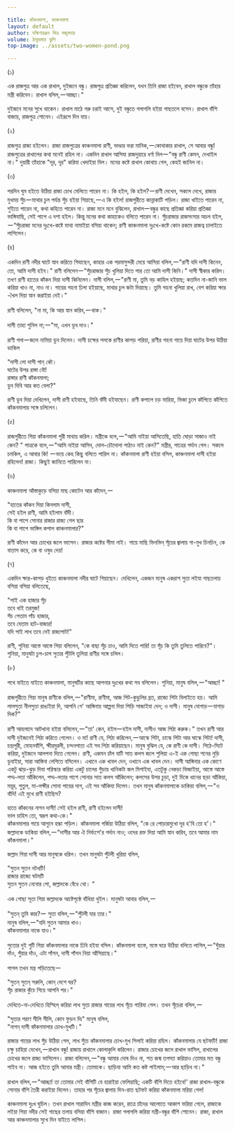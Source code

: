 ```yaml
---

title: কাঁকনমালা, কাঞ্চনমালা
layout: default
author: দক্ষিণারঞ্জন মিত্র মজুমদার
volume: ঠাকুরমার ঝুলি 
top-image: ../assets/two-women-pond.png

---
```


(১)

এক রাজপুত্র আর এক রাখাল, দুইজনে বন্ধু। রাজপুত্র প্রতিজ্ঞা করিলেন, যখন তিনি রাজা হইবেন, রাখাল বন্ধুকে তাঁহার মন্ত্রী করিবেন। রাখাল বলিল,ーআচ্ছা।" 

দুইজনে মনের সুখে থাকেন। রাখাল মাঠে গরু চরাই আসে, দুই বন্ধুতে গলাগলি হইয়া গাছতলে বসেন। রাখাল বাঁশি বাজায়, রাজপুত্র শােনেন। এইরূপে দিন যায়। 

(২)

রাজপুত্র রাজা হইলেন। রাজা রাজপুত্রের কাঞ্চনমালা রাণী, ভাণ্ডার ভরা মানিক,ーকোথাকার রাখাল, সে আবার বন্ধু! রাজপুত্রের রাখালের কথা মনেই রহিল না। একদিন রাখাল আসিযা রাজদুয়ারে ধর্ণা দিলー"বন্ধু রাণী কেমন, দেখাইল না।" দুয়ারী তাঁহাকে "দূর, দূর" করিযা খেদাইয়া দিল। মনের কষ্টে রাখাল কোথায় গেল, কেহই জানিল না।

(৩)

পরদিন ঘুম হইতে উঠিয়া রাজা চোখ মেলিতে পারেন না। কি হইল, কি হইল?ーরাণী দেখেন, সকলে দেখে, রাজার মুখময় সুঁচーমাথার চুল পর্যন্ত সুঁচ হইয়া গিয়াছে,ーএ কি হইল! রাজপুরীতে কান্নাকাটি পড়িল। রাজা খাইতে পারেন না, শুইতে পারেন না, কথা কহিতে পারেন না। রাজা মনে মনে বুঝিলেন, রাখালーবন্ধুর কাছে প্রতিজ্ঞা করিয়া প্রতিজ্ঞা ভাঙ্গিযাছি, সেই পাপে এ দশা হইল। কিন্তু মনের কথা কাহাকেও বলিতে পারেন না। সুঁচরাজার রাজসংসার অচল হইল,ー“সুঁচরাজা মনের  দুঃখে-কষ্টে মাথা নামাইয়া বসিয়া থাকেন; রাণী কাঞ্চনমালা দুঃখে-কষ্টে কোন রকমে রাজত্ব চালাইতে লাগিলেন। 

(৪)

একদিন রাণী নদীর ঘাটে স্নান করিতে গিযাছেন, কাহার এক পরমাসুন্দরী মেয়ে আসিয়া বলিল,ー"রাণী যদি দাসী কিনেন, তাে, আমি দাসী হইব।" রাণী বলিলেনー"সুঁচরাজার সুঁচ খুলিয়া দিতে পার তাে আমি দাসী কিনি।" দাসী স্বীকার করিল। তখণ রাণী হাতের কাঁকন দিয়া দাসী কিনিলেন। দাসী বলিল,ー"রাণী মা, তুমি বড় কাহিল হইয়াছ; কতদিন না-জানি ভাল করিয়া খাও না, নাও না। গায়ের গহনা ঢিলা হইয়াছে, মাথার চুল জটা দিয়াছে। তুমি গহনা খুলিয়া রাখ, বেশ করিয়া ক্ষার -খৈল দিয়া স্নান করাইয়া দেই।" 

রাণী বলিলেন, "না মা, কি আর স্নান করিব,ーথাক।" 

দাসী তাহা শুনিল না;ー"মা, এখন ডুব দাও।" 

রাণী গলাーজলে নামিয়া ডুব দিলেন। দাসী চক্ষের পলকে রাণীর কাপড় পরিয়া, রাণীর গহনা গায়ে দিয়া ঘাটের উপর উঠিয়া ডাকিল 

"দাসী লাে দাসী পান্ কৌ।     
ঘাটের উপর রাঙ্গা বৌ!   
রাঙ্গার রাণী কাঁকনমালা;   
ডুব দিবি আর কত বেলা?"
 
রাণী ডুব দিয়া দেখিলেন, দাসী রাণী হইযাছে, তিনি বাঁদী হইযাছেন। রাণী কপালে চড় মারিয়া, ভিজা চুলে কাঁপিতে কাঁপিতে কাঁকনমালার সঙ্গে চলিলেন। 

(৫)

রাজপুরীতে গিয়া কাঁকনমালা পুরী মাথায় করিল। মন্ত্রীকে বলে,ー"আমি নাইয়া আসিতেছি, হাতি ঘােড়া সাজাও নাই কেন? " পাত্রকে বলে,ー"আমি নাইয়া আসিব, দোল-চৌদোলা পাঠাও নাই কেন?" মন্ত্রীর, পাত্রের গর্দান গেল। সকলে চমকিল, এ আবার কি! ーভয়ে কেহ কিছু বলিতে পারিল না। কাঁকনমালা রাণী হইয়া বসিল, কাঞ্চনমালা দাসী হইয়া রহিলেন! রাজা। কিছুই জানিতে পারিলেন না। 

(৬)

কাঞ্চনমালা আঁস্তাকুড়ে বসিয়া মাছ কোটেন আর কাঁদেন,ー 

"হাতের কাঁকন দিয়া কিনলাম দাসী,    
সেই হইল রাণী, আমি হইলাম বাঁদী।   
কি বা পাপে সােনার রাজার রাজ্য গেল ছার   
কি বা পাপে ভাঙ্গিল কপাল কাঞ্চনমালার?"  
 
রাণী কাঁদেন আর চোখের জলে ভাসেন। রাজার কষ্টের সীমা নাই। গায়ে মাছি ভিনভিন্ সূঁচের জ্বালায় গা-মুখ চিনচিন, কে বাতাস করে, কে বা ওষুধ দেয়! 

(৭)

একদিন ক্ষার-কাপড় ধুইতে কাঞ্চনমালা নদীর ঘাটে গিয়াছেন। দেখিলেন, একজন মানুষ একরাশ সুতা লইযা গাছতলায় বসিয়া বসিয়া বলিতেছে, 

"পাই এক হাজার সূঁচ  
তবে খাই তরমুজ!   
সঁচ পেতাম পাঁচ হাজার,   
তবে যেতাম হাট-বাজার!   
যদি পাই লাখ তবে দেই রাজ্যপাট!"  

রাণী, শুনিয়া আস্তে আস্তে গিয়া বলিলেন, "কে বাছা সূঁচ চাও, আমি দিতে পারি! তা সূঁচ কি তুমি তুলিতে পারিবে?"। শুনিয়া, মানুষটা চুপ-চাপ সুতার পুঁটলি তুলিয়া রাণীর সঙ্গে চলিল। 

(৮)

পথে যাইতে যাইতে কাঞ্চনমালা, মানুষটির কাছে আপনার দুঃখের কথা সব বলিলেন। শুনিয়া, মানুষ বলিল,ー"আচ্ছা! " 

রাজপুরীতে গিয়া মানুষ রাণীকে বলিল,ー"রাণীমা, রাণীমা, আজ পিট-কুডুলির ব্রত, রাজ্যে পিটা বিলাইতে হয়। আমি লালসুতা নীলসুতা রাঙাইয়া দি, আপনি গে' আঙ্গিনায় আল্পনা দিয়া পিড়ি সাজাইযা দেন; ও দাসী। মানুষ যােগাড়ーযাগাড় দিক?" 

রাণী আহলাদে আটখানা হইয়া বলিলেন,ー"তা' কেন, হইলーহইল দাসী, দাসীও আজ পিঠা করুক।" তখন রাণী আর দাসী দুইজনেই পিঠা করিতে গেলেন। ও মা! রাণী যে, পিঠা করিলেন,ーআস্কে পিটা, চাস্কে পিটা আর ঘাস্কে পিটা! দাসী, চন্দ্রপুরী, মােহনবাঁশি, ক্ষীরমুরলী, চন্দনপাতা এই সব পিঠা করিয়াছেন। মানুষ বুঝিল যে, কে রাণী কে দাসী। পিঠে-সিটে করিয়া, দুইজনে আলপনা দিতে গেলেন। রাণী, একমন চাঁল বাটি সাত কলস জলে শুলিয়া এ-ই এক গােছা শনের নুড়ি ডুবাইয়া, সারা আঙ্গিনা লেপিতে বসিলেন। এখানে এক খাবল দেন, ওখানে এক খাবল দেন। দাসী আঙ্গিনার এক কোণে একটু ঝাড়-ঝুড় দিযা পরিস্কার করিয়া একটু চালের গুঁড়ায় খানিকটা জল মিশাইযা, এতটুকু নেকড়া ভিজাইয়া, আস্তে আস্তে পদ্ম-লতা আঁকিলেন, পদ্ম-লতার পাশে সােনার সাত কলস আঁকিলেন; কলসের উপর চুড়া, দুই দিকে ধানের ছড়া আঁকিয়া, ময়ূর, পুতুল, মা-লক্ষীর সােনা পায়ের দাগ, এই সব আঁকিযা দিলেন। তখন মানুষ কাঁকনমালাকে ডাকিয়া বলিল,ー"ও বাঁদি! এই মুখে রাণী হইছিস? 

হাতে কাঁকনের নাগন দাসী! 
সেই হইল রাণী, রাণী হইলেন দাসী!   
ভাল চাহিস তাে, স্বরূপ কথা-কে।"   
কাঁকনমালার গায়ে আগুনে হল্কা পড়িল। কাঁকনমালা গর্জিয়া উঠিয়া বলিল, "কে রে পােড়ারমুখাে দূর হ'বি তাে হ'।" জল্লাদকে ডাকিয়া বলিল,ー"দাসীর আর ঐ নির্বংশে'র গর্দান নাও; ওদের রক্ত দিয়া আমি স্নান করিব, তবে আমার নাম কাঁকনমালা।"
 
জল্লাদ গিয়া দাসী আর মানুষকে ধরিল। তখন মানুষটা পুঁটলী খুরিয়া বলিল, 

"সুতন সুতন নটখটি!   
রাজার রাজ্যে ঘটমটি    
সুতন সুতন নেবাের পাে, 
জল্লাদকে বেঁধে থাে। "  
 
এক গােছা সূতা গিয়া জল্লাদকে আষ্টেপৃষ্ঠে বাঁধিয়া থুইল। মানুষটা আবার বলিল,ー

"সুতন্ তুমি কার?ー 
সুতা বলিল,ー"পুঁটলী যার তার।"  
মানুষ বলিল,ー"যদি সুতন আমার খাও।   
কাঁকনমালার নাকে যাও।" 

সুতাের দুই গুটি গিয়া কাঁকনমালার নাকে ঢিবি হইযা বসিল। কাঁকনমালা ব্যস্তে, মস্তে ঘরে উঠিয়া বলিতে লাগিল,ー"দুঁয়ার দাঁও, পুঁয়ার দাঁও, এটা পাঁগন, দাসী পাঁগন নিয়া আঁসিয়াছে।" 

পাগল তখন মন্ত্র পড়িতেছেー
 
"সুতন্ সুতন্ সরুলি, কোন্ দেশে ঘর?    
সূঁচ রাজার কুঁচে গিয়ে আপনি পর।"   

দেখিতে-না-দেখিতে হিল্হিল্ করিয়া লাখ সুতা রাজার গায়ের লাখ সূঁচে পারিযা গেল। তখন সূঁচেরা বলিল,ー
 
"সুতার পরাণ সীলি সীলি, কোন ফুড়ন দি৷"   মানুষ বলিল,    
"নাগন্ দাসী কাঁকনমালার চোখ-মুখটি।"   

রাজার গায়ের লাখ সুঁচ উঠিয়া গেল, লাখ সুঁচে কাঁকনমালার চোখ-মুখ সিলাই করিয়া রহিল। কাঁকনমালার যে ছটফটি! রাজা চক্ষু চাহিয়া দেখেন,ーরাখাল বন্ধু! রাজায় রাখালে কোলাকুলি করিলেন। রাজার চোখের জলে রাখাল ভাসিল, রাখালের চোখের জলে রাজ্য ভাসিলেন। 
রাজা বলিলেন,ー"বন্ধু আমার দোষ দিও না, শত জন্ম তপস্যা করিয়াও তােমার মত বন্ধু পাইব না। আজ হইতে তুমি আমার মন্ত্রী। তােমাকে। ছাড়িযা আমি কত কষ্ট পাইলাম;ーআর ছাড়িব না।" 

রাখাল বলিল,ー"আচ্ছা! তা তােমার সেই বাঁশিটি যে হারাইয়া ফেলিয়াছি; একটি বাঁশি দিতে হইবে!' রাজা রাখাল-বন্ধুকে সােনার বাঁশি তৈরী করাইয়া দিলেন। তাহার পর সূঁচের জ্বালায় দিন-রাত ছটফট করিয়া কাঁকনমালা মরিয়া গেল! 

কাঞ্চনমালা দুঃখ ঘুচিল। তখন রাখাল সারাদিন মন্ত্রীর কাজ করেন, রাত্রে চাঁদের আলােতে আকাশ ভরিয়া গেলে, রাজাকে লইয়া গিয়া নদীর সেই গাছের তলায় বসিয়া বাঁশি বাজান। রাজা গলাগলি করিয়া মন্ত্রী-বন্ধুর বাঁশি শােনেন। রাজা, রাখাল আর কাঞ্চনমালার সুখে দিন যাইতে লাগিল। 
